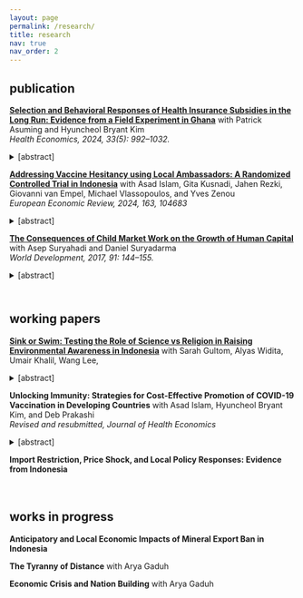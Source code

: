```yaml
---
layout: page
permalink: /research/
title: research
nav: true
nav_order: 2
---
```


<style>
details {
  margin: 10px 0;
}
summary {
  color: var(--global-theme-color);
  cursor: pointer;
}
summary:hover {
  text-decoration: underline;
}
</style>

## publication

**[Selection and Behavioral Responses of Health Insurance Subsidies in the Long Run: Evidence from a Field Experiment in Ghana](/docs/AKS_Ghana_Published_Version_HE.pdf)** with Patrick Asuming and Hyuncheol Bryant Kim <br>
*Health Economics, 2024, 33(5): 992–1032.* 
<details>
<summary>[abstract]</summary>
We study the effects of a health insurance subsidy in Ghana, where mandates are not enforceable. We randomly provide different levels of subsidy (1/3, 2/3, and full) and evaluate the impact at seven months and three years after the intervention. We find that a one-time subsidy increased insurance enrollment for all groups in both the short and long runs, but health care utilization in the long run increased only for the partial subsidy group. We find supportive evidence that ex-post behavioral responses rather than ex-ante selective enrollment explain the long-run health care utilization results.
</details>

**[Addressing Vaccine Hesitancy using Local Ambassadors: A Randomized Controlled Trial in Indonesia](/docs/Vaccine_EER.pdf)** with Asad Islam, Gita Kusnadi, Jahen Rezki, Giovanni van Empel, Michael Vlassopoulos, and Yves Zenou <br>
*European Economic Review, 2024, 163, 104683* 
<details>
<summary>[abstract]</summary>
In settings where resistance and rampant misinformation against vaccines exist, the prospect of containing infectious diseases remains a challenge. Can delivery of information regarding the benefits of vaccination through personal home visits by local ambassadors increase vaccine uptake? We conduct a door-to-door randomized information campaign targeted towards COVID-19 unvaccinated individuals in rural Indonesia. We recruited ambassadors from local villages tasked to deliver information about COVID-19 vaccines and promote vaccination through one-on-one meetings, using an interpersonal behavioral change communication approach. To investigate which type of ambassador—health cadres, influential individuals, and laypersons—is the most effective, we randomly vary the type of ambassador that delivers the information at the village level. We find that the overall vaccination take-up is quite moderate and that there are no differences in vaccination outcomes across the treatment groups. These results highlight the challenge of boosting vaccine uptake in late stages of a pandemic.

*Data was collected by Institute for Economic and Social Research, University of Indonesia (LPEM FEB UI).*
</details>


**[The Consequences of Child Market Work on the Growth of Human Capital](https://www.sciencedirect.com/science/article/pii/S0305750X15308731?via%3Dihub)** with Asep Suryahadi and Daniel Suryadarma <br>
*World Development, 2017, 91: 144–155.* 
<details>
<summary>[abstract]</summary>
The paper measures the effect of child market work on the long-term growth of human capital, focusing on the output of the human capital production: mathematics skills, cognitive skills, pulmonary function, and educational attainment. Our full sample is drawn from a rich longitudinal dataset Indonesia Family Life Survey (IFLS). We address endogeneity of child market work using provincial legislated minimum wage as the instrument. Our instrumental variable estimation shows that child labor negatively affects mathematics skills and pulmonary function, but not cognitive skills and educational attainment. We find heterogeneities in type of work. Those who work outside of family business have lower educational attainment than those working for family business.
</details>
<br>

## working papers

**[Sink or Swim: Testing the Role of Science vs Religion in Raising Environmental Awareness in Indonesia](/docs/jakarta_draft.pdf)** with Sarah Gultom, Alyas Widita, Umair Khalil, Wang Lee, 
<details>
<summary>[abstract]</summary>
Shifting beliefs and encouraging pro-sustainability behaviors to mitigate climate and environmental issues can be challenging due to their polarizing nature. This challenge is particularly concerning in Jakarta, the world's fastest sinking city, where many residents remain uninformed about land subsidence—its causes, severity, and implications. 
We conduct a large-scale online experiment to understand how to effectively communicate this environmental threat. We vary the perceived identity of the messenger (as a religious leader or scientist) and the narrative style of the video message (religious or scientific). Our results show that any version of message, compared to a placebo, shifts beliefs about causes and consequences of subsidence, increases pro-sustainability behaviors, self-efficacy, and institutional trust in addressing the issue. The messenger's perceived identity as a scientist---rated as more persuasive and trustworthy than an Imam---generates larger impacts on beliefs regardless of narrative style. A scientist delivering a religious narrative is effective in encouraging participants to spread awareness, while an Imam is better at building trust across stakeholders. Effects on beliefs are more pronounced among those with low prior knowledge, high institutional trust, and less reliance on groundwater. However, heterogeneous treatment effects on actions are limited even among the least informed. Overall, our findings demonstrate how perceived identity and narrative framing shapes public understanding of and action on environmental challenges. 
</details>

**Unlocking Immunity: Strategies for Cost-Effective Promotion of COVID-19 Vaccination in Developing Countries** with Asad Islam, Hyuncheol Bryant Kim, and Deb Prakashi <br>
*Revised and resubmitted, Journal of Health Economics* 
<details>
<summary>[abstract]</summary>
Encouraging COVID-19 vaccination among hesitant individuals is vital for achieving herd immunity and curbing the spread of the virus. We conducted a large-scale randomized experiment in India to evaluate five interventions targeting individuals that remained unvaccinated after the initial mass vaccination campaign: (i) information only; (ii) information plus a gift worth $5 upon vaccination; (iii) information plus a 5% chance to win a gift worth $100 upon vaccination; (iv) information combined with improved vaccine accessibility; (v) information disseminated through community leaders. Our findings indicate
that all interventions significantly increased first-dose vaccine uptake, with the guaranteed in-kind gift and accessibility interventions showing the largest effects. The ambassador intervention was particularly effective in promoting second-dose completion. Selection analysis reveals that economically disadvantaged individuals and those with limited access to transportation benefited most from these interventions. We find suggestive evidence of spillover effects on social networks, including friends and neighbors, highlighting the broader community benefits of targeted vaccination
campaigns. 
</details>

**Import Restriction, Price Shock, and Local Policy Responses: Evidence from Indonesia**  
<br>
<br>

## works in progress

**Anticipatory and Local Economic Impacts of Mineral Export Ban in Indonesia** <br>

**The Tyranny of Distance** with Arya Gaduh <br>

**Economic Crisis and Nation Building** with Arya Gaduh
